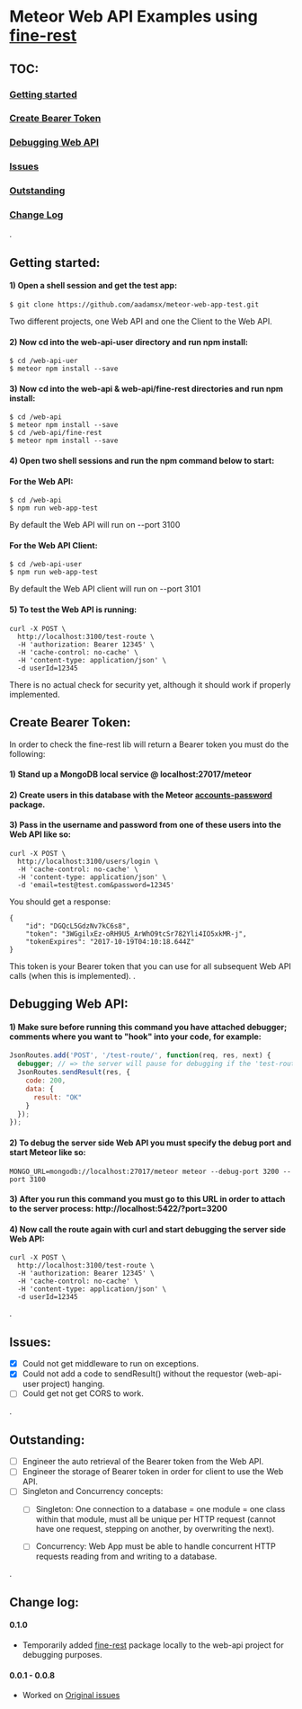 # Meteor Web API Examples using [fine-rest](https://github.com/aadamsx/fine-rest)

## TOC:

### [Getting started](#getting-started-1)

### [Create Bearer Token](#create-bearer-token-1)
### [Debugging Web API](#debugging-web-api-1)

### [Issues](#issues-1)
### [Outstanding](#outstanding-1)
### [Change Log](#change-log-1)

.

## Getting started:

#### 1) Open a shell session and get the test app:

```
$ git clone https://github.com/aadamsx/meteor-web-app-test.git
```

Two different projects, one Web API and one the Client to the Web API.


#### 2) Now cd into the web-api-user directory and run npm install:

```
$ cd /web-api-uer
$ meteor npm install --save
```


#### 3) Now cd into the web-api & web-api/fine-rest directories and run npm install:

```
$ cd /web-api
$ meteor npm install --save
$ cd /web-api/fine-rest  
$ meteor npm install --save
```

#### 4) Open two shell sessions and run the npm command below to start:


#### For the Web API:

```
$ cd /web-api
$ npm run web-app-test
```

By default the Web API will run on --port 3100

#### For the Web API Client:

```
$ cd /web-api-user
$ npm run web-app-test
```

By default the Web API client will run on --port 3101

#### 5) To test the Web API is running:

```
curl -X POST \
  http://localhost:3100/test-route \
  -H 'authorization: Bearer 12345' \
  -H 'cache-control: no-cache' \
  -H 'content-type: application/json' \
  -d userId=12345
```

There is no actual check for security yet, although it should work if properly implemented.


## Create Bearer Token:


In order to check the fine-rest lib will return a Bearer token you must do the following:

#### 1) Stand up a MongoDB local service @ localhost:27017/meteor
#### 2) Create users in this database with the Meteor [accounts-password](https://docs.meteor.com/api/passwords.html) package.
#### 3) Pass in the username and password from one of these users into the Web API like so:

```
curl -X POST \
  http://localhost:3100/users/login \
  -H 'cache-control: no-cache' \
  -H 'content-type: application/json' \
  -d 'email=test@test.com&password=12345'
```

You should get a response:

```
{
    "id": "DGQcL5GdzNv7kC6s8",
    "token": "3WGgilxEz-oRH9U5_ArWhO9tcSr782Yli4IO5xkMR-j",
    "tokenExpires": "2017-10-19T04:10:18.644Z"
}
```

This token is your Bearer token that you can use for all subsequent Web API calls (when this is implemented).
.

## Debugging Web API:

#### 1) Make sure before running this command you have attached debugger; comments where you want to "hook" into your code, for example:

```javascript
JsonRoutes.add('POST', '/test-route/', function(req, res, next) {
  debugger; // => the server will pause for debugging if the 'test-route' is called!
  JsonRoutes.sendResult(res, {
    code: 200,
    data: {
      result: "OK"
    }
  });
});
```

#### 2) To debug the server side Web API you must specify the debug port and start Meteor like so:

```
MONGO_URL=mongodb://localhost:27017/meteor meteor --debug-port 3200 --port 3100
```

#### 3) After you run this command you must go to this URL in order to attach to the server process: http://localhost:5422/?port=3200


#### 4) Now call the route again with curl and start debugging the server side Web API:

```
curl -X POST \
  http://localhost:3100/test-route \
  -H 'authorization: Bearer 12345' \
  -H 'cache-control: no-cache' \
  -H 'content-type: application/json' \
  -d userId=12345
```


.

## Issues:

- [x] Could not get middleware to run on exceptions.
- [x] Could not add a code to sendResult() without the requestor (web-api-user project) hanging.
- [ ] Could get not get CORS to work.

.

## Outstanding:

- [ ] Engineer the auto retrieval of the Bearer token from the Web API.
- [ ] Engineer the storage of Bearer token in order for client to use the Web API.
- [ ] Singleton and Concurrency concepts:
  - [ ] Singleton: One connection to a database = one module = one class within that module, must all be unique per HTTP request (cannot have one request, stepping on another, by overwriting the next).
  - [ ] Concurrency: Web App must be able to handle concurrent HTTP requests reading from and writing to a database.


.

## Change log:

#### 0.1.0

- Temporarily added [fine-rest](https://github.com/aadamsx/fine-rest) package locally to the web-api project for debugging purposes.

#### 0.0.1 - 0.0.8

- Worked on [Original issues](#original-issues)
